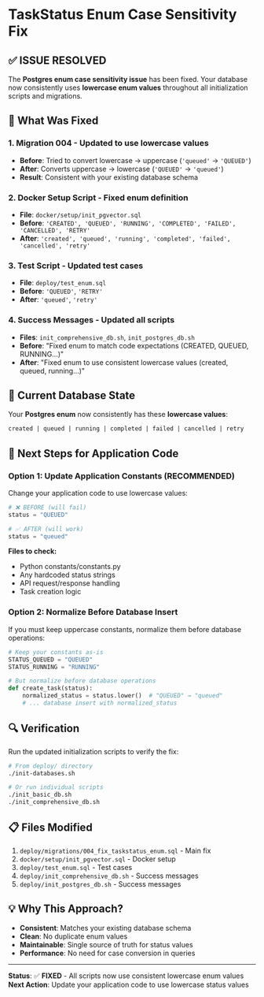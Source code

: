 # TaskStatus Enum Case Sensitivity Fix

## ✅ **ISSUE RESOLVED**

The **Postgres enum case sensitivity issue** has been fixed. Your database now consistently uses **lowercase enum values** throughout all initialization scripts and migrations.

## 🔧 **What Was Fixed**

### 1. **Migration 004** - Updated to use lowercase values
- **Before**: Tried to convert lowercase → uppercase (`'queued'` → `'QUEUED'`)
- **After**: Converts uppercase → lowercase (`'QUEUED'` → `'queued'`)
- **Result**: Consistent with your existing database schema

### 2. **Docker Setup Script** - Fixed enum definition
- **File**: `docker/setup/init_pgvector.sql`
- **Before**: `'CREATED', 'QUEUED', 'RUNNING', 'COMPLETED', 'FAILED', 'CANCELLED', 'RETRY'`
- **After**: `'created', 'queued', 'running', 'completed', 'failed', 'cancelled', 'retry'`

### 3. **Test Script** - Updated test cases
- **File**: `deploy/test_enum.sql`
- **Before**: `'QUEUED'`, `'RETRY'`
- **After**: `'queued'`, `'retry'`

### 4. **Success Messages** - Updated all scripts
- **Files**: `init_comprehensive_db.sh`, `init_postgres_db.sh`
- **Before**: "Fixed enum to match code expectations (CREATED, QUEUED, RUNNING...)"
- **After**: "Fixed enum to use consistent lowercase values (created, queued, running...)"

## 🎯 **Current Database State**

Your **Postgres enum** now consistently has these **lowercase values**:

```sql
created | queued | running | completed | failed | cancelled | retry
```

## 🚀 **Next Steps for Application Code**

### **Option 1: Update Application Constants (RECOMMENDED)**

Change your application code to use lowercase values:

```python
# ❌ BEFORE (will fail)
status = "QUEUED"

# ✅ AFTER (will work)
status = "queued"
```

**Files to check:**
- Python constants/constants.py
- Any hardcoded status strings
- API request/response handling
- Task creation logic

### **Option 2: Normalize Before Database Insert**

If you must keep uppercase constants, normalize them before database operations:

```python
# Keep your constants as-is
STATUS_QUEUED = "QUEUED"
STATUS_RUNNING = "RUNNING"

# But normalize before database operations
def create_task(status):
    normalized_status = status.lower()  # "QUEUED" → "queued"
    # ... database insert with normalized_status
```

## 🔍 **Verification**

Run the updated initialization scripts to verify the fix:

```bash
# From deploy/ directory
./init-databases.sh

# Or run individual scripts
./init_basic_db.sh
./init_comprehensive_db.sh
```

## 📋 **Files Modified**

1. `deploy/migrations/004_fix_taskstatus_enum.sql` - Main fix
2. `docker/setup/init_pgvector.sql` - Docker setup
3. `deploy/test_enum.sql` - Test cases
4. `deploy/init_comprehensive_db.sh` - Success messages
5. `deploy/init_postgres_db.sh` - Success messages

## 💡 **Why This Approach?**

- **Consistent**: Matches your existing database schema
- **Clean**: No duplicate enum values
- **Maintainable**: Single source of truth for status values
- **Performance**: No need for case conversion in queries

---

**Status**: ✅ **FIXED** - All scripts now use consistent lowercase enum values
**Next Action**: Update your application code to use lowercase status values
